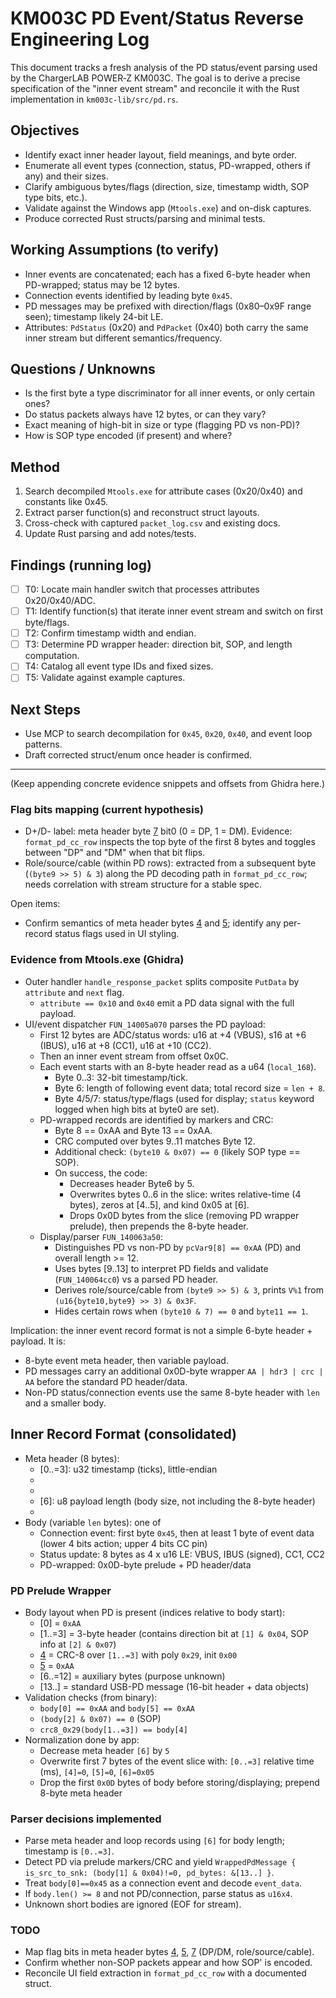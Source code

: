 # KM003C PD Event/Status Reverse Engineering Log

This document tracks a fresh analysis of the PD status/event parsing used by the ChargerLAB POWER‑Z KM003C. The goal is to derive a precise specification of the "inner event stream" and reconcile it with the Rust implementation in `km003c-lib/src/pd.rs`.

## Objectives
- Identify exact inner header layout, field meanings, and byte order.
- Enumerate all event types (connection, status, PD-wrapped, others if any) and their sizes.
- Clarify ambiguous bytes/flags (direction, size, timestamp width, SOP type bits, etc.).
- Validate against the Windows app (`Mtools.exe`) and on-disk captures.
- Produce corrected Rust structs/parsing and minimal tests.

## Working Assumptions (to verify)
- Inner events are concatenated; each has a fixed 6-byte header when PD-wrapped; status may be 12 bytes.
- Connection events identified by leading byte `0x45`.
- PD messages may be prefixed with direction/flags (0x80–0x9F range seen); timestamp likely 24-bit LE.
- Attributes: `PdStatus` (0x20) and `PdPacket` (0x40) both carry the same inner stream but different semantics/frequency.

## Questions / Unknowns
- Is the first byte a type discriminator for all inner events, or only certain ones?
- Do status packets always have 12 bytes, or can they vary?
- Exact meaning of high-bit in size or type (flagging PD vs non-PD)?
- How is SOP type encoded (if present) and where?

## Method
1) Search decompiled `Mtools.exe` for attribute cases (0x20/0x40) and constants like 0x45.
2) Extract parser function(s) and reconstruct struct layouts.
3) Cross-check with captured `packet_log.csv` and existing docs.
4) Update Rust parsing and add notes/tests.

## Findings (running log)
- [ ] T0: Locate main handler switch that processes attributes 0x20/0x40/ADC.
- [ ] T1: Identify function(s) that iterate inner event stream and switch on first byte/flags.
- [ ] T2: Confirm timestamp width and endian.
- [ ] T3: Determine PD wrapper header: direction bit, SOP, and length computation.
- [ ] T4: Catalog all event type IDs and fixed sizes.
- [ ] T5: Validate against example captures.

## Next Steps
- Use MCP to search decompilation for `0x45`, `0x20`, `0x40`, and event loop patterns.
- Draft corrected struct/enum once header is confirmed.

---
(Keep appending concrete evidence snippets and offsets from Ghidra here.)

### Flag bits mapping (current hypothesis)
- D+/D- label: meta header byte [7] bit0 (0 = DP, 1 = DM). Evidence: `format_pd_cc_row` inspects the top byte of the first 8 bytes and toggles between "DP" and "DM" when that bit flips.
- Role/source/cable (within PD rows): extracted from a subsequent byte (`(byte9 >> 5) & 3`) along the PD decoding path in `format_pd_cc_row`; needs correlation with stream structure for a stable spec.

Open items:
- Confirm semantics of meta header bytes [4] and [5]; identify any per-record status flags used in UI styling.


### Evidence from Mtools.exe (Ghidra)
- Outer handler `handle_response_packet` splits composite `PutData` by `attribute` and `next` flag.
  - `attribute == 0x10` and `0x40` emit a PD data signal with the full payload.
- UI/event dispatcher `FUN_14005a070` parses the PD payload:
  - First 12 bytes are ADC/status words: u16 at +4 (VBUS), s16 at +6 (IBUS), u16 at +8 (CC1), u16 at +10 (CC2).
  - Then an inner event stream from offset 0x0C.
  - Each event starts with an 8-byte header read as a u64 (`local_168`).
    - Byte 0..3: 32-bit timestamp/tick.
    - Byte 6: length of following event data; total record size = `len + 8`.
    - Byte 4/5/7: status/type/flags (used for display; `status` keyword logged when high bits at byte0 are set).
  - PD-wrapped records are identified by markers and CRC:
    - Byte 8 == 0xAA and Byte 13 == 0xAA.
    - CRC computed over bytes 9..11 matches Byte 12.
    - Additional check: `(byte10 & 0x07) == 0` (likely SOP type == SOP).
    - On success, the code:
      - Decreases header Byte6 by 5.
      - Overwrites bytes 0..6 in the slice: writes relative-time (4 bytes), zeros at [4..5], and kind 0x05 at [6].
      - Drops 0x0D bytes from the slice (removing PD wrapper prelude), then prepends the 8-byte header.
  - Display/parser `FUN_140063a50`:
    - Distinguishes PD vs non-PD by `pcVar9[8] == 0xAA` (PD) and overall length >= 12.
    - Uses bytes [9..13] to interpret PD fields and validate (`FUN_140064cc0`) vs a parsed PD header.
    - Derives role/source/cable from `(byte9 >> 5) & 3`, prints `V%1` from `(u16{byte10,byte9} >> 3) & 0x3F`.
    - Hides certain rows when `(byte10 & 7) == 0` and `byte11 == 1`.

Implication: the inner event record format is not a simple 6-byte header + payload. It is:
- 8-byte event meta header, then variable payload.
- PD messages carry an additional 0x0D-byte wrapper `AA | hdr3 | crc | AA` before the standard PD header/data.
- Non-PD status/connection events use the same 8-byte header with `len` and a smaller body.

## Inner Record Format (consolidated)
- Meta header (8 bytes):
  - [0..=3]: u32 timestamp (ticks), little-endian
  - [4]: flags/status (used by UI; DP/DM bit encoded here)
  - [5]: flags/status (unknown semantics)
  - [6]: u8 payload length (body size, not including the 8-byte header)
  - [7]: flags/status (unknown semantics)
- Body (variable `len` bytes): one of
  - Connection event: first byte `0x45`, then at least 1 byte of event data (lower 4 bits action; upper 4 bits CC pin)
  - Status update: 8 bytes as 4 x u16 LE: VBUS, IBUS (signed), CC1, CC2
  - PD-wrapped: 0x0D-byte prelude + PD header/data

### PD Prelude Wrapper
- Body layout when PD is present (indices relative to body start):
  - [0] = `0xAA`
  - [1..=3] = 3-byte header (contains direction bit at `[1] & 0x04`, SOP info at `[2] & 0x07`)
  - [4] = CRC-8 over `[1..=3]` with poly `0x29`, init `0x00`
  - [5] = `0xAA`
  - [6..=12] = auxiliary bytes (purpose unknown)
  - [13..] = standard USB-PD message (16-bit header + data objects)
- Validation checks (from binary):
  - `body[0] == 0xAA` and `body[5] == 0xAA`
  - `(body[2] & 0x07) == 0` (SOP)
  - `crc8_0x29(body[1..=3]) == body[4]`
- Normalization done by app:
  - Decrease meta header `[6]` by `5`
  - Overwrite first 7 bytes of the event slice with: `[0..=3]` relative time (ms), `[4]=0`, `[5]=0`, `[6]=0x05`
  - Drop the first `0x0D` bytes of body before storing/displaying; prepend 8-byte meta header

### Parser decisions implemented
- Parse meta header and loop records using `[6]` for body length; timestamp is `[0..=3]`.
- Detect PD via prelude markers/CRC and yield `WrappedPdMessage { is_src_to_snk: (body[1] & 0x04)!=0, pd_bytes: &[13..] }`.
- Treat `body[0]==0x45` as a connection event and decode `event_data`.
- If `body.len() >= 8` and not PD/connection, parse status as `u16x4`.
- Unknown short bodies are ignored (EOF for stream).

### TODO
- Map flag bits in meta header bytes [4], [5], [7] (DP/DM, role/source/cable).
- Confirm whether non-SOP packets appear and how SOP' is encoded.
- Reconcile UI field extraction in `format_pd_cc_row` with a documented struct.
